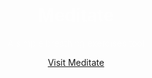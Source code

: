 <h1 style="text-align:center; color:white; opacity:90%;">Meditate</h1>
<p style="text-align:center; color:white; opacity:75%">A simple breathing exercises tool</p>
<a style="width:fit-content; margin:auto; display:block" href="www.asd.com" target="_blank">Visit Meditate</a>
